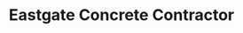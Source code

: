 ---
title: "Eastgate Concrete Contractor"
url: /grand-rapids/eastgate-concrete-contractor/
shop: flooring
---